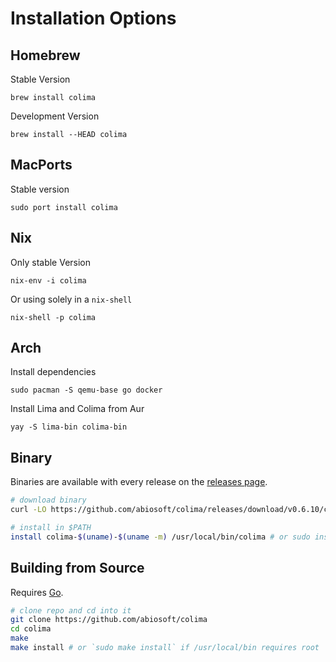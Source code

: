 # Installation Options

## Homebrew

Stable Version

```
brew install colima
```

Development Version

```
brew install --HEAD colima
```

## MacPorts

Stable version

```
sudo port install colima
```

## Nix

Only stable Version

```
nix-env -i colima
```

Or using solely in a `nix-shell`

```
nix-shell -p colima
```

## Arch

Install dependencies
```
sudo pacman -S qemu-base go docker
```
Install Lima and Colima from Aur
```
yay -S lima-bin colima-bin
```


## Binary

Binaries are available with every release on the [releases page](https://github.com/abiosoft/colima/releases).

```sh
# download binary
curl -LO https://github.com/abiosoft/colima/releases/download/v0.6.10/colima-$(uname)-$(uname -m)

# install in $PATH
install colima-$(uname)-$(uname -m) /usr/local/bin/colima # or sudo install if /usr/local/bin requires root.
```

## Building from Source

Requires [Go](https://golang.org).

```sh
# clone repo and cd into it
git clone https://github.com/abiosoft/colima
cd colima
make
make install # or `sudo make install` if /usr/local/bin requires root
```

